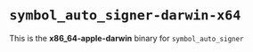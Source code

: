 # `symbol_auto_signer-darwin-x64`

This is the **x86_64-apple-darwin** binary for `symbol_auto_signer`
